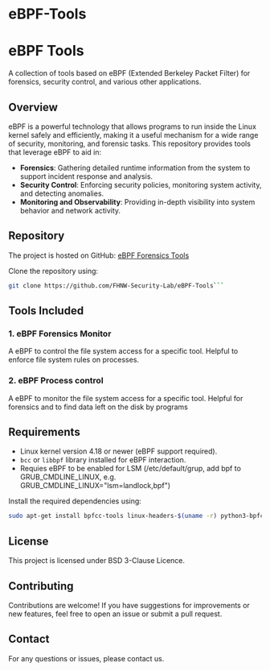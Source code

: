 # eBPF-Tools

# eBPF Tools

A collection of tools based on eBPF (Extended Berkeley Packet Filter) for forensics, security control, and various other applications.

## Overview

eBPF is a powerful technology that allows programs to run inside the Linux kernel safely and efficiently, making it a useful mechanism for a wide range of security, monitoring, and forensic tasks. This repository provides tools that leverage eBPF to aid in:

- **Forensics**: Gathering detailed runtime information from the system to support incident response and analysis.
- **Security Control**: Enforcing security policies, monitoring system activity, and detecting anomalies.
- **Monitoring and Observability**: Providing in-depth visibility into system behavior and network activity.

## Repository

The project is hosted on GitHub: [eBPF Forensics Tools](https://github.com/FHNW-Security-Lab/eBPF-Tools)

Clone the repository using:

```bash
git clone https://github.com/FHNW-Security-Lab/eBPF-Tools```
```
## Tools Included

### 1. **eBPF Forensics Monitor**

A eBPF to control the file system access for a specific tool. Helpful to enforce file system rules on processes.

### 2. **eBPF Process control**

A eBPF to monitor the file system access for a specific tool. Helpful for forensics and to find data left on the disk by programs 

## Requirements

- Linux kernel version 4.18 or newer (eBPF support required).
- `bcc` or `libbpf` library installed for eBPF interaction.
- Requies eBPF to be enabled for LSM (/etc/default/grup, add bpf to GRUB_CMDLINE_LINUX, e.g. GRUB_CMDLINE_LINUX="lsm=landlock,bpf")
 

Install the required dependencies using:

```bash
sudo apt-get install bpfcc-tools linux-headers-$(uname -r) python3-bpfcc
```

## License

This project is licensed under BSD 3-Clause Licence.

## Contributing

Contributions are welcome! If you have suggestions for improvements or new features, feel free to open an issue or submit a pull request.

## Contact

For any questions or issues, please contact us.


